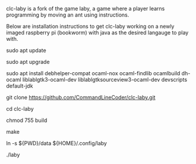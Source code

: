 clc-laby is a fork of the game laby, a game where a player learns programming by moving an ant using instructions.

Below are installation instructions to get clc-laby working on a newly imaged raspberry pi (bookworm) with java as the desired langauge to play with. 


sudo apt update

sudo apt upgrade

sudo apt install debhelper-compat ocaml-nox ocaml-findlib ocamlbuild dh-ocaml liblablgtk3-ocaml-dev liblablgtksourceview3-ocaml-dev devscripts default-jdk

git clone https://github.com/CommandLineCoder/clc-laby.git

cd clc-laby

chmod 755 build

make

ln -s ${PWD}/data ${HOME}/.config/laby 

./laby
